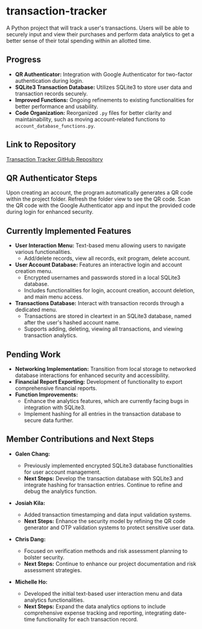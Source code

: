 # transaction-tracker
A Python project that will track a user's transactions. Users will be able to securely input and view their purchases and perform data analytics to get a better sense of their total spending within an allotted time.

## Progress
* **QR Authenticator:** Integration with Google Authenticator for two-factor authentication during login.
* **SQLite3 Transaction Database:** Utilizes SQLite3 to store user data and transaction records securely.
* **Improved Functions:** Ongoing refinements to existing functionalities for better performance and usability.
* **Code Organization:** Reorganized `.py` files for better clarity and maintainability, such as moving account-related functions to `account_database_functions.py`.

## Link to Repository
[Transaction Tracker GitHub Repository](https://github.com/Team-Infinite-Void/transaction-tracker)

## QR Authenticator Steps
Upon creating an account, the program automatically generates a QR code within the project folder. Refresh the folder view to see the QR code. Scan the QR code with the Google Authenticator app and input the provided code during login for enhanced security.

## Currently Implemented Features
* **User Interaction Menu:** Text-based menu allowing users to navigate various functionalities.
  * Add/delete records, view all records, exit program, delete account.
* **User Account Database:** Features an interactive login and account creation menu.
  * Encrypted usernames and passwords stored in a local SQLite3 database.
  * Includes functionalities for login, account creation, account deletion, and main menu access.
* **Transactions Database:** Interact with transaction records through a dedicated menu.
  * Transactions are stored in cleartext in an SQLite3 database, named after the user's hashed account name.
  * Supports adding, deleting, viewing all transactions, and viewing transaction analytics.

## Pending Work
* **Networking Implementation:** Transition from local storage to networked database interactions for enhanced security and accessibility.
* **Financial Report Exporting:** Development of functionality to export comprehensive financial reports.
* **Function Improvements:**
  * Enhance the analytics features, which are currently facing bugs in integration with SQLite3.
  * Implement hashing for all entries in the transaction database to secure data further.

## Member Contributions and Next Steps
* **Galen Chang:**
  * Previously implemented encrypted SQLite3 database functionalities for user account management.
  * **Next Steps:** Develop the transaction database with SQLite3 and integrate hashing for transaction entries. Continue to refine and debug the analytics function.

* **Josiah Kila:**
  * Added transaction timestamping and data input validation systems.
  * **Next Steps:** Enhance the security model by refining the QR code generator and OTP validation systems to protect sensitive user data.

* **Chris Dang:**
  * Focused on verification methods and risk assessment planning to bolster security.
  * **Next Steps:** Continue to enhance our project documentation and risk assessment strategies.

* **Michelle Ho:**
  * Developed the initial text-based user interaction menu and data analytics functionalities.
  * **Next Steps:** Expand the data analytics options to include comprehensive expense tracking and reporting, integrating date-time functionality for each transaction record.
